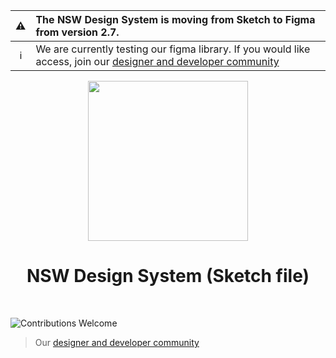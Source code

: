 :warning: | The NSW Design System is moving from Sketch to Figma from version 2.7.
:---: | :---
:information_source: | We are currently testing our figma library. If you would like access, join our [designer and developer community](https://community.digital.nsw.gov.au/)

<p align="center">
  <img src="https://www.nsw.gov.au/sites/default/files/2020-07/NSW-Government-official-logo.jpg" height="256" />
</p>

<h1 align="center">NSW Design System (Sketch file)</h1>

<br />

![Contributions Welcome](https://img.shields.io/badge/Contributions-welcome-blue.svg)
> Our [designer and developer community](https://community.digital.nsw.gov.au/)
>
